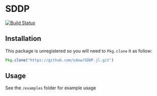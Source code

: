 # SDDP 

[![Build Status](https://travis-ci.com/odow/SDDP.jl.svg?token=BjRx6YCjMdN19LP812Rj&branch=master)](https://travis-ci.com/odow/SDDP.jl)

## Installation
This package is unregistered so you will need to `Pkg.clone` it as follow:
```julia
Pkg.clone("https://github.com/odow/SDDP.jl.git")
```

## Usage
See the `/examples` folder for example usage
